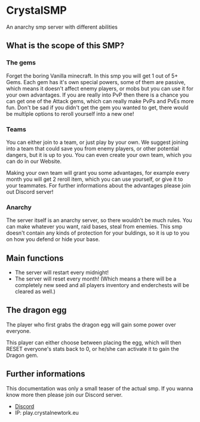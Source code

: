 # CrystalSMP
An anarchy smp server with different abilities

## What is the scope of this SMP?

### The gems
Forget the boring Vanilla minecraft. In this smp you will get 1 out of 5+ Gems. Each gem has it's own special powers, some of them are passive, which means it doesn't affect enemy players, or mobs but you can use it for your own advantages. If you are really into PvP then there is a chance you can get one of the Attack gems, which can really make PvPs and PvEs more fun.
Don't be sad if you didn't get the gem you wanted to get, there would be multiple options to reroll yourself into a new one!

### Teams
You can either join to a team, or just play by your own. We suggest joining into a team that could save you from enemy players, or other potential dangers, but it is up to you. You can even create your own team, which you can do in our Website.

Making your own team will grant you some advantages, for example every month you will get 2 reroll item, which you can use yourself, or give it to your teammates. For further informations about the advantages please join out Discord server!

### Anarchy
The server itself is an anarchy server, so there wouldn't be much rules. You can make whatever you want, raid bases, steal from enemies. This smp doesn't contain any kinds of protection for your buldings, so it is up to you on how you defend or hide your base.

## Main functions
- The server will restart every midnight!
- The server will reset every month! (Which means a there will be a completely new seed and all players inventory and enderchests will be cleared as well.)

## The dragon egg
The player who first grabs the dragon egg will gain some power over everyone. 

This player can either choose between placing the egg, which will then RESET everyone's stats back to 0, or he/she can activate it to gain the Dragon gem.

## Further informations
This documentation was only a small teaser of the actual smp. If you wanna know more then please join our Discord server.
- [Discord](https://discord.com)
- IP: play.crystalnewtork.eu


